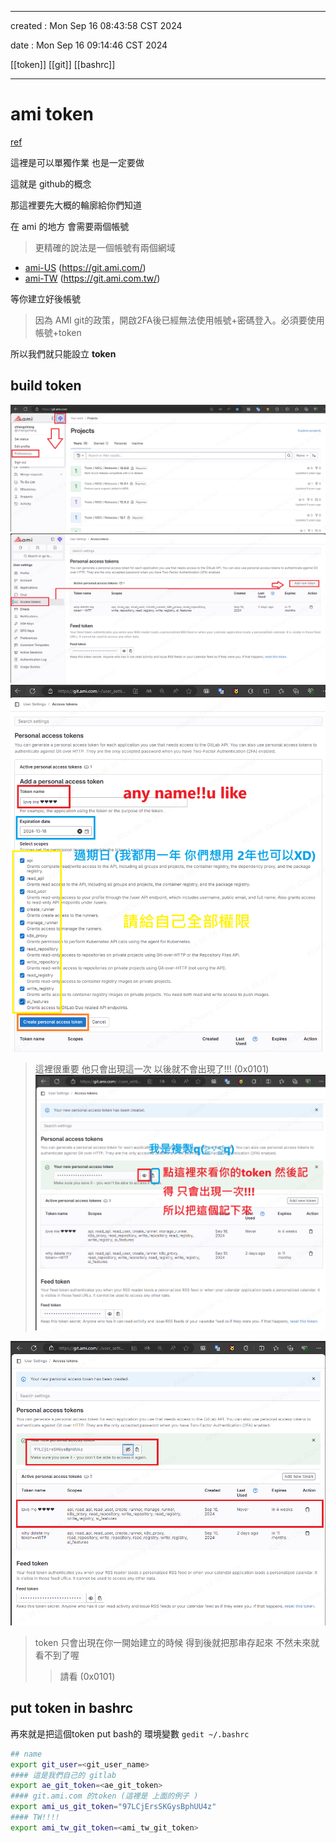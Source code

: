 -------------------------------------------------------------------------------
created	:	Mon Sep 16 08:43:58 CST 2024

   date	:	Mon Sep 16 09:14:46 CST 2024

[[token]]
[[git]]
[[bashrc]]

-------------------------------------------------------------------------------
#  ami token #
[ref](http://sd20-server.aewin.com:3000/pncIlBpCQrGJpcJxyQ-MAQ?view#AMI-Git-Token)

這裡是可以單獨作業
也是一定要做

這就是 github的概念

那這裡要先大概的輪廓給你們知道

在 ami 的地方 會需要兩個帳號
> 更精確的說法是一個帳號有兩個網域
+ [ami-US](https://git.ami.com/)
(https://git.ami.com/)
+ [ami-TW](https://git.ami.com.tw/)
(https://git.ami.com.tw/)

等你建立好後帳號

> 因為 AMI git的政策，開啟2FA後已經無法使用帳號+密碼登入。必須要使用 帳號+token

所以我們就只能設立 **token**

## build token ##
![ami0](./pic/ami_0.png)
![ami1](./pic/ami_1.png)
![ami2](./pic/ami_2.png)
> 這裡很重要 他只會出現這一次 以後就不會出現了!!! (0x0101)
![ami3](./pic/ami_3.png)

![ami4](./pic/ami_4.png)

> token 只會出現在你一開始建立的時候
> 得到後就把那串存起來
> 不然未來就看不到了喔
>> 請看 (0x0101)

##  put token in bashrc ##
再來就是把這個token put bash的 環境變數
`gedit ~/.bashrc`
```bash				================start================
## name
export git_user=<git_user_name>
#### 這是我們自己的 gitlab
export ae_git_token=<ae_git_token>
#### git.ami.com 的token (這裡是 上面的例子 )
export ami_us_git_token="97LCjErsSKGysBphUU4z"
#### TW!!!!
export ami_tw_git_token=<ami_tw_git_token>
```
